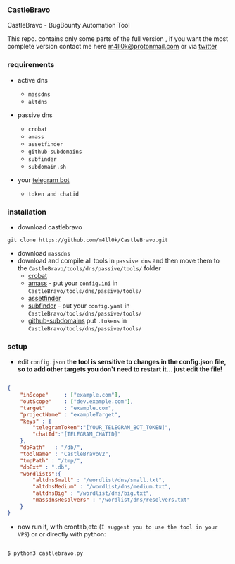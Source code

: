 ### CastleBravo
CastleBravo - BugBounty Automation Tool 

This repo. contains only some parts of the full version , if you want the most complete version contact me here m4ll0k@protonmail.com or via [twitter](https://twitter.com/m4ll0k)


### requirements

- active dns 
  - `massdns`
  - `altdns`
  
- passive dns
  - `crobat`
  - `amass`
  - `assetfinder`
  - `github-subdomains`
  - `subfinder`
  - `subdomain.sh`
 

- your [telegram bot ](https://core.telegram.org/bots)
  - `token and chatid`
  
  
 
 ### installation 
 
 - download castlebravo 
 
 `git clone https://github.com/m4ll0k/CastleBravo.git`
 
 - download `massdns`
 - download and compile all tools in `passive dns` and then move them to the `CastleBravo/tools/dns/passive/tools/` folder
   - [crobat](https://sonar.omnisint.io/) 
   - [amass](https://github.com/OWASP/Amass) - put your `config.ini` in `CastleBravo/tools/dns/passive/tools/`
   - [assetfinder](https://github.com/tomnomnom/assetfinder) 
   - [subfinder](https://github.com/projectdiscovery/subfinder) - put your `config.yaml` in `CastleBravo/tools/dns/passive/tools/`
   - [github-subdomains](https://github.com/gwen001/github-search/blob/master/github-subdomains.py) put `.tokens` in `CastleBravo/tools/dns/passive/tools/`
 
 
 
 
### setup

- edit `config.json` __the tool is sensitive to changes in the config.json file, so to add other targets you don't need to restart it... just edit the file!__

```json

{
    "inScope"     : ["example.com"],
    "outScope"    : ["dev.example.com"],
    "target"      : "example.com",
    "projectName" : "exampleTarget",
    "keys" : {
        "telegramToken":"[YOUR_TELEGRAM_BOT_TOKEN]",
        "chatId":"[TELEGRAM_CHATID]"
    },
    "dbPath"   : "/db/",
    "toolName" : "CastleBravoV2",
    "tmpPath" : "/tmp/",
    "dbExt" : ".db",
    "wordlists":{
        "altdnsSmall" : "/wordlist/dns/small.txt",
        "altdnsMedium" : "/wordlist/dns/medium.txt",
        "altdnsBig" : "/wordlist/dns/big.txt",
        "massdnsResolvers" : "/wordlist/dns/resolvers.txt"
    }
}

```

- now run it, with crontab,etc (`I suggest you to use the tool in your VPS`) or or directly with python:

```bash

$ python3 castlebravo.py

```



